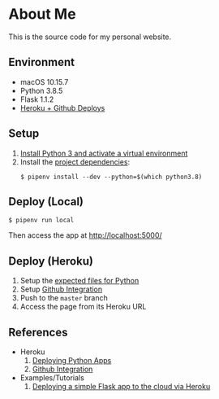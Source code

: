 # About Me

This is the source code for my personal website.

## Environment

* macOS 10.15.7
* Python 3.8.5
* Flask 1.1.2
* [Heroku + Github Deploys](https://devcenter.heroku.com/articles/github-integration)

## Setup

1. [Install Python 3 and activate a virtual environment](https://github.com/ginomempin/how-to/blob/master/python/README.md)
1. Install the [project dependencies](./requirements.txt):
    ```shell
    $ pipenv install --dev --python=$(which python3.8)

    ```

## Deploy (Local)

```
$ pipenv run local
```

Then access the app at <http://localhost:5000/>

## Deploy (Heroku)

1. Setup the [expected files for Python](https://devcenter.heroku.com/articles/deploying-python)
1. Setup [Github Integration](https://devcenter.heroku.com/articles/github-integration)
1. Push to the `master` branch
1. Access the page from its Heroku URL

## References

* Heroku
    1. [Deploying Python Apps](https://devcenter.heroku.com/articles/deploying-python)
    1. [Github Integration](https://devcenter.heroku.com/articles/github-integration)
* Examples/Tutorials
    1. [Deploying a simple Flask app to the cloud via Heroku](https://github.com/datademofun/heroku-basic-flask)
